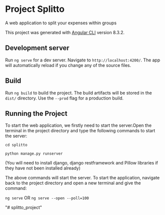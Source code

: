 # Project Splitto
A web application to split your expenses within groups

This project was generated with [Angular CLI](https://github.com/angular/angular-cli) version 8.3.2.

## Development server

Run `ng serve` for a dev server. Navigate to `http://localhost:4200/`. The app will automatically reload if you change any of the source files.

## Build

Run `ng build` to build the project. The build artifacts will be stored in the `dist/` directory. Use the `--prod` flag for a production build.


## Running the Project

To start the web application, we firstly need to start the server.Open the terminal in the project directory and type the following commands to start the server:

`cd splitto`

`python manage.py runserver`

(You will need to install django, django restframework and Pillow libraries if they have not been installed already)

The above commands will start the server. To start the application, navigate back to the project directory and open a new terminal and give the command:

`ng serve` OR
`ng serve --open --poll=100`

"# splitto_project" 
